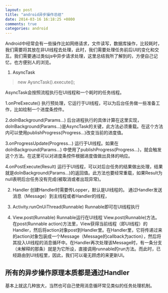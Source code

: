 ```yaml
---
layout: post
title: "android异步操作总结"
date: 2014-03-16 16:18:25 +0800
comments: true
categories: android
---
```


Android中经常会有一些操作比如网络请求，文件读写，数据库操作，比较耗时，我们需要将其放在非UI线程去处理，此时，我们需要处理任务前后UI的变化和交互。我们需要通过类似js中异步请求处理，这里总结我所了解到的，方便自己记忆，也方便别人的浏览。

1. AsyncTask

> new AysncTask().execute();

AsyncTask会按照流程执行在UI线程和一个耗时的任务线程。

<!--more-->

1.onPreExecute() 执行预处理，它运行于UI线程，可以为后台任务做一些准备工作，比如绘制一个进度条控件。

2.doInBackground(Params...) 后台进程执行的具体计算在这里实现，doInBackground(Params...)是AsyncTask的关键，此方法必须重载。在这个方法内可以使用publishProgress(Progress...)改变当前的进度值。

3.onProgressUpdate(Progress...) 运行于UI线程。如果在doInBackground(Params...) 中使用了publishProgress(Progress...)，就会触发这个方法。在这里可以对进度条控件根据进度值做出具体的响应。

4.onPostExecute(Result) 运行于UI线程，可以对后台任务的结果做出处理，结果就是doInBackground(Params...)的返回值。此方法也要经常重载，如果Result为null表明后台任务没有完成(被取消或者出现异常)。

2. Handler
创建Handler时需要传Lopper，默认是UI线程的。
通过Handler发送消息（Message）到主线程或者Handler的线程，

3. Activity.runOnUiThread(Runnable)
Runnable即可在UI线程执行

4. View.post(Runnable)
	Runnable运行在UI线程
View.post(Runnable)方法。在post(Runnable action)方法里，View获得当前线程（即UI线程）的Handler，然后将action对象post到Handler里。在Handler里，它将传递过来的action对象包装成一个Message（Message的callback为action），然后将其投入UI线程的消息循环中。在Handler再次处理该Message时，有一条分支（未解释的那条）就是为它所设，直接调用runnable的run方法。而此时，已经路由到UI线程里，因此，我们可以毫无顾虑的来更新UI。


## 所有的异步操作原理本质都是通过Handler

基本上就这几种放大，当然也可自己使用消息循环常见类似的任务处理机制。